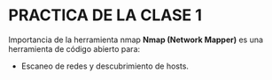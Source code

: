 # PRACTICA DE LA CLASE 1

Importancia de la herramienta nmap
**Nmap (Network Mapper)** es una herramienta de código abierto para:
- Escaneo de redes y descubrimiento de hosts.
